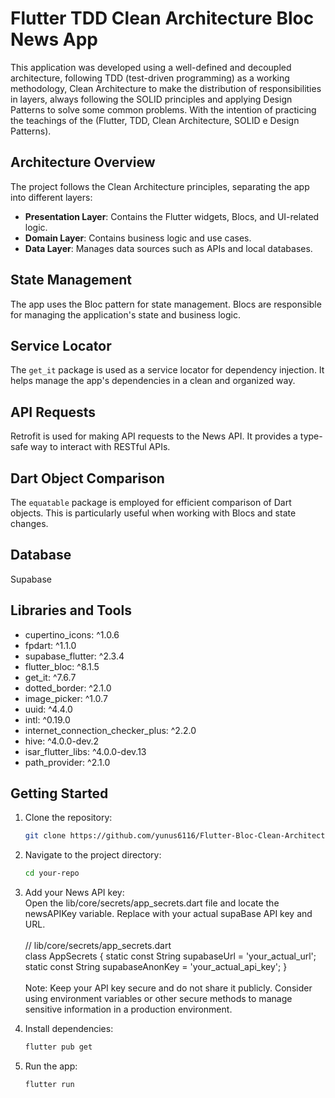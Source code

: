 # Flutter TDD Clean Architecture Bloc News App

This application was developed using a well-defined and decoupled architecture, following TDD (test-driven programming) as a working methodology, Clean Architecture to make the distribution of responsibilities in layers, always following the SOLID principles and applying Design Patterns to solve some common problems. With the intention of practicing the teachings of the (Flutter, TDD, Clean Architecture, SOLID e Design Patterns).

## Architecture Overview

The project follows the Clean Architecture principles, separating the app into different layers:

- **Presentation Layer**: Contains the Flutter widgets, Blocs, and UI-related logic.
- **Domain Layer**: Contains business logic and use cases.
- **Data Layer**: Manages data sources such as APIs and local databases.

## State Management

The app uses the Bloc pattern for state management. Blocs are responsible for managing the application's state and business logic.

## Service Locator

The `get_it` package is used as a service locator for dependency injection. It helps manage the app's dependencies in a clean and organized way.

## API Requests

Retrofit is used for making API requests to the News API. It provides a type-safe way to interact with RESTful APIs.

## Dart Object Comparison

The `equatable` package is employed for efficient comparison of Dart objects. This is particularly useful when working with Blocs and state changes.

## Database

Supabase

## Libraries and Tools

  - cupertino_icons: ^1.0.6
  - fpdart: ^1.1.0
  - supabase_flutter: ^2.3.4
  - flutter_bloc: ^8.1.5
  - get_it: ^7.6.7
  - dotted_border: ^2.1.0
  - image_picker: ^1.0.7
  - uuid: ^4.4.0
  - intl: ^0.19.0
  - internet_connection_checker_plus: ^2.2.0
  - hive: ^4.0.0-dev.2
  - isar_flutter_libs: ^4.0.0-dev.13
  - path_provider: ^2.1.0

## Getting Started

1. Clone the repository:

   ```bash
   git clone https://github.com/yunus6116/Flutter-Bloc-Clean-Architecture.git

2. Navigate to the project directory:
    ```bash
    cd your-repo
3. Add your News API key:
   <br>
   Open the lib/core/secrets/app_secrets.dart file and locate the newsAPIKey variable. Replace with your actual supaBase API key and URL.
   <br>
   <br>
   // lib/core/secrets/app_secrets.dart
   <br>
    class AppSecrets {
      static const String supabaseUrl = 'your_actual_url';
      static const String supabaseAnonKey = 'your_actual_api_key';
    }
   <br>
   <br>
   Note: Keep your API key secure and do not share it publicly. Consider using environment variables or other secure methods to manage sensitive information in a production environment.

5. Install dependencies:
   
   ```bash
   flutter pub get

6. Run the app:
   
   ```bash
   flutter run
